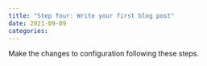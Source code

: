 ```yaml
---
title: "Step four: Write your first blog post"
date: 2021-09-09
categories:
---
```


Make the changes to configuration following these steps.

